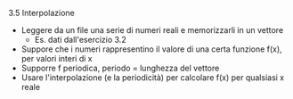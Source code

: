 3.5 Interpolazione

* Leggere da un file una serie di numeri reali e memorizzarli in un vettore
  * Es. dati dall'esercizio 3.2
* Suppore che i numeri rappresentino il valore di una certa funzione f(x), per valori interi di x
* Supporre f periodica, periodo = lunghezza del vettore
* Usare l'interpolazione (e la periodicità) per calcolare f(x) per qualsiasi x reale
